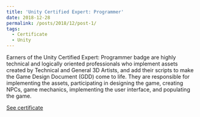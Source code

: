 ```yaml
---
title: 'Unity Certified Expert: Programmer'
date: 2018-12-28
permalink: /posts/2018/12/post-1/
tags:
  - Certificate
  - Unity
---
```


Earners of the Unity Certified Expert: Programmer badge are highly technical and logically oriented professionals who implement assets created by Technical and General 3D Artists, and add their scripts to make the Game Design Document (GDD) come to life. They are responsible for implementing the assets, participating in designing the game, creating NPCs, game mechanics, implementing the user interface, and populating the game. 

[See certificate](https://www.credly.com/badges/ea85c335-617f-41f3-ab8f-4e7e6611b10f/linked_in_profile)

